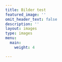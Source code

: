 ```yaml
---
title: Bilder test
featured_image: ''
omit_header_text: false
description: ''
layout: images
type: images
menu:
  main:
    weight: 4

---
```

